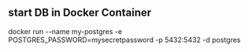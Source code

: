 ## start DB in Docker Container
docker run --name my-postgres -e POSTGRES_PASSWORD=mysecretpassword -p 5432:5432 -d postgres